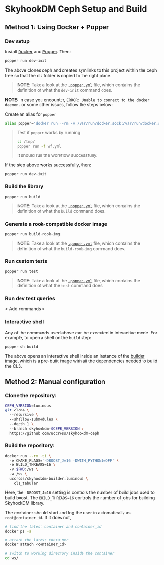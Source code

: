 
# SkyhookDM Ceph Setup and Build

## Method 1: Using Docker + Popper

### Dev setup
Install [Docker](https://docs.docker.com/get-docker/) and [Popper](https://github.com/getpopper/popper/blob/master/docs/sections/getting_started.md#installation). Then:
```bash
popper run dev-init
```
The above clones ceph and creates symlinks to this project within the ceph tree so that the cls folder is copied to the right place.

> **NOTE**: Take a look at the [`.popper.yml`](https://github.com/uccross/skyhookdm-ceph-cls/blob/master/.popper.yml) file, which contains the definition of what the `dev-init` command does.

 **NOTE:** In case you encounter, ```ERROR: Unable to connect to the docker daemon.``` or some other issues, follow the steps below:


Create  an alias for `popper`
 ```bash
alias popper='docker run --rm -v /var/run/docker.sock:/var/run/docker.sock -v $PWD:$PWD -w $PWD getpopper/popper:2.6.0'
```

> Test if `popper` works by running
>  ```bash
>  cd /tmp/
>  popper run -f wf.yml
>  ```
>  It should run the workflow successfully.

If the step above works successfully, then:
```bash
popper run dev-init
```
### Build the library
```bash
popper run build
```
> **NOTE**: Take a look at the [`.popper.yml`](https://github.com/uccross/skyhookdm-ceph-cls/blob/master/.popper.yml) file, which contains the definition of what the `build` command does.

###  Generate a rook-compatible docker image
```
popper run build-rook-img
```
> **NOTE**: Take a look at the [`.popper.yml`](https://github.com/uccross/skyhookdm-ceph-cls/blob/master/.popper.yml) file, which contains the definition of what the `build-rook-img` command does.

### Run custom tests
```
popper run test
```
> **NOTE**: Take a look at the [`.popper.yml`](https://github.com/uccross/skyhookdm-ceph-cls/blob/master/.popper.yml) file, which contains the definition of what the `test` command does.

### Run dev test queries
< Add commands >

### Interactive shell

Any of the commands used above can be executed in interactive mode. For example, to open a shell on the `build` step:
```
popper sh build
```
The above opens an interactive shell inside an instance of the [builder image](https://github.com/uccross/skyhookdm-ceph-cls/blob/master/docker/Dockerfile.builder), which is a pre-built image with all the dependencies needed to build the CLS.

## Method 2: Manual configuration
### Clone the repository:

```bash
CEPH_VERSION=luminous
git clone \  
  --recursive \  
  --shallow-submodules \  
  --depth 1 \  
  --branch skyhookdm-$CEPH_VERSION \  
  https://github.com/uccross/skyhookdm-ceph
```


### Build the repository:
```bash
docker run --rm -ti \  
  -e CMAKE_FLAGS='-DBOOST_J=16 -DWITH_PYTHON3=OFF' \  
  -e BUILD_THREADS=16 \  
  -v $PWD:/ws \  
  -w /ws \  
  uccross/skyhookdm-builder:luminous \  
    cls_tabular
```
Here, the `-DBOOST_J=16` setting is controls the number of build jobs used to build boost. The `BUILD_THREADS=16` controls the number of jobs for building SkyhookDM library.


The container should 	start and log the user in automatically as `root@container_id`. If it does not, 

```bash
# find the latest container and container_id
docker ps -a

# attach the latest container
docker attach <container_id>

# switch to working directory inside the container
cd ws/
```
